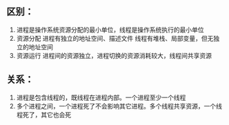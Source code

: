 ## 区别：
1. 进程是操作系统资源分配的最小单位，线程是操作系统执行的最小单位
2. 资源分配
  进程有独立的地址空间、描述文件
  线程有堆栈、局部变量，但无独立的地址空间
3. 资源运行
  进程间的资源独立，进程切换的资源消耗较大，线程间共享资源

## 关系：
1. 进程是包含线程的，既线程在进程内部。一个进程至少一个线程
2. 多个进程之间，一个进程死了不会影响其它进程。多个线程共享资源，一个线程死了，其它也会死

